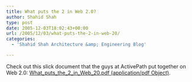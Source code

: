 ```yaml
---
title: What puts the 2 in Web 2.0?
author: Shahid Shah
type: post
date: 2005-12-03T18:02:43+00:00
url: /2005/12/03/what-puts-the-2-in-web-20/
categories:
  - 'Shahid Shah Architecture &amp; Engineering Blog'

---
```

Check out this slick document that the guys at ActivePath put together on Web 2.0: [What\_puts\_the\_2\_in\_Web\_20.pdf (application/pdf Object)][1].

 [1]: http://adaptivepath.com/images/publications/essays/What_puts_the_2_in_Web_20.pdf